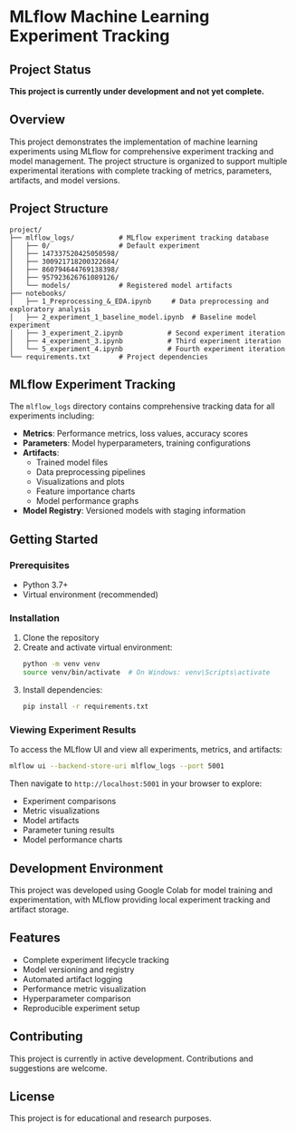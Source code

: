 # MLflow Machine Learning Experiment Tracking

## Project Status
**This project is currently under development and not yet complete.**

## Overview
This project demonstrates the implementation of machine learning experiments using MLflow for comprehensive experiment tracking and model management. The project structure is organized to support multiple experimental iterations with complete tracking of metrics, parameters, artifacts, and model versions.

## Project Structure
```
project/             
├── mlflow_logs/           # MLflow experiment tracking database
│   ├── 0/                 # Default experiment
│   ├── 147337520425050598/
│   ├── 300921718200322684/
│   ├── 860794644769138398/
│   ├── 957923626761089126/
│   └── models/            # Registered model artifacts
├── notebooks/
│   ├── 1_Preprocessing_&_EDA.ipynb     # Data preprocessing and exploratory analysis
│   ├── 2_experiment_1_baseline_model.ipynb  # Baseline model experiment
│   ├── 3_experiment_2.ipynb           # Second experiment iteration
│   ├── 4_experiment_3.ipynb           # Third experiment iteration
│   └── 5_experiment_4.ipynb           # Fourth experiment iteration
└── requirements.txt       # Project dependencies
```

## MLflow Experiment Tracking
The `mlflow_logs` directory contains comprehensive tracking data for all experiments including:

- **Metrics**: Performance metrics, loss values, accuracy scores
- **Parameters**: Model hyperparameters, training configurations
- **Artifacts**: 
  - Trained model files
  - Data preprocessing pipelines
  - Visualizations and plots
  - Feature importance charts
  - Model performance graphs
- **Model Registry**: Versioned models with staging information

## Getting Started

### Prerequisites
- Python 3.7+
- Virtual environment (recommended)

### Installation
1. Clone the repository
2. Create and activate virtual environment:
   ```bash
   python -m venv venv
   source venv/bin/activate  # On Windows: venv\Scripts\activate
   ```
3. Install dependencies:
   ```bash
   pip install -r requirements.txt
   ```

### Viewing Experiment Results
To access the MLflow UI and view all experiments, metrics, and artifacts:

```bash
mlflow ui --backend-store-uri mlflow_logs --port 5001
```

Then navigate to `http://localhost:5001` in your browser to explore:
- Experiment comparisons
- Metric visualizations
- Model artifacts
- Parameter tuning results
- Model performance charts

## Development Environment
This project was developed using Google Colab for model training and experimentation, with MLflow providing local experiment tracking and artifact storage.

## Features
- Complete experiment lifecycle tracking
- Model versioning and registry
- Automated artifact logging
- Performance metric visualization
- Hyperparameter comparison
- Reproducible experiment setup

## Contributing
This project is currently in active development. Contributions and suggestions are welcome.

## License
This project is for educational and research purposes.